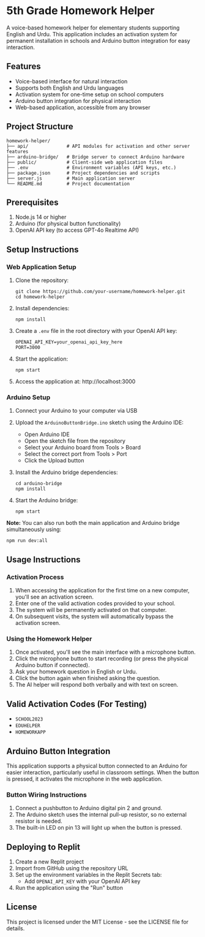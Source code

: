 # 5th Grade Homework Helper

A voice-based homework helper for elementary students supporting English and Urdu. This application includes an activation system for permanent installation in schools and Arduino button integration for easy interaction.

## Features

- Voice-based interface for natural interaction
- Supports both English and Urdu languages
- Activation system for one-time setup on school computers
- Arduino button integration for physical interaction
- Web-based application, accessible from any browser

## Project Structure

```
homework-helper/
├── api/              # API modules for activation and other server features
├── arduino-bridge/   # Bridge server to connect Arduino hardware
├── public/           # Client-side web application files
├── .env              # Environment variables (API keys, etc.)
├── package.json      # Project dependencies and scripts
├── server.js         # Main application server
└── README.md         # Project documentation
```

## Prerequisites

1. Node.js 14 or higher
2. Arduino (for physical button functionality)
3. OpenAI API key (to access GPT-4o Realtime API)

## Setup Instructions

### Web Application Setup

1. Clone the repository:
   ```
   git clone https://github.com/your-username/homework-helper.git
   cd homework-helper
   ```

2. Install dependencies:
   ```
   npm install
   ```

3. Create a `.env` file in the root directory with your OpenAI API key:
   ```
   OPENAI_API_KEY=your_openai_api_key_here
   PORT=3000
   ```

4. Start the application:
   ```
   npm start
   ```

5. Access the application at: http://localhost:3000

### Arduino Setup

1. Connect your Arduino to your computer via USB

2. Upload the `ArduinoButtonBridge.ino` sketch using the Arduino IDE:
   - Open Arduino IDE
   - Open the sketch file from the repository
   - Select your Arduino board from Tools > Board
   - Select the correct port from Tools > Port
   - Click the Upload button

3. Install the Arduino bridge dependencies:
   ```
   cd arduino-bridge
   npm install
   ```

4. Start the Arduino bridge:
   ```
   npm start
   ```

**Note:** You can also run both the main application and Arduino bridge simultaneously using:
```
npm run dev:all
```

## Usage Instructions

### Activation Process

1. When accessing the application for the first time on a new computer, you'll see an activation screen.
2. Enter one of the valid activation codes provided to your school.
3. The system will be permanently activated on that computer.
4. On subsequent visits, the system will automatically bypass the activation screen.

### Using the Homework Helper

1. Once activated, you'll see the main interface with a microphone button.
2. Click the microphone button to start recording (or press the physical Arduino button if connected).
3. Ask your homework question in English or Urdu.
4. Click the button again when finished asking the question.
5. The AI helper will respond both verbally and with text on screen.

## Valid Activation Codes (For Testing)

- `SCHOOL2023`
- `EDUHELPER`
- `HOMEWORKAPP` 

## Arduino Button Integration

This application supports a physical button connected to an Arduino for easier interaction, particularly useful in classroom settings. When the button is pressed, it activates the microphone in the web application.

### Button Wiring Instructions

1. Connect a pushbutton to Arduino digital pin 2 and ground.
2. The Arduino sketch uses the internal pull-up resistor, so no external resistor is needed.
3. The built-in LED on pin 13 will light up when the button is pressed.

## Deploying to Replit

1. Create a new Replit project
2. Import from GitHub using the repository URL
3. Set up the environment variables in the Replit Secrets tab:
   - Add `OPENAI_API_KEY` with your OpenAI API key
4. Run the application using the "Run" button

## License

This project is licensed under the MIT License - see the LICENSE file for details. 